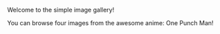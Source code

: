 Welcome to the simple image gallery!

You can browse four images from the awesome anime: One Punch Man!
